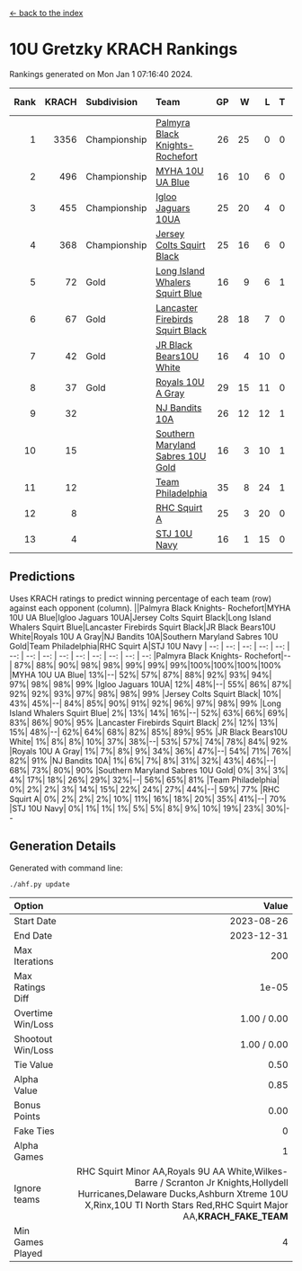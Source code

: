 [<- back to the index](readme.md)
# 10U Gretzky KRACH Rankings
Rankings generated on Mon Jan  1 07:16:40 2024.

Rank|KRACH|Subdivision|Team|GP|W|L|T|OTW|OTL|SoS|Exp Wins|Win Diff
---:|---:|:---|:---|---:|---:|---:|---:|---:|---:|---:|---:|---:
1|3356|Championship|[Palmyra Black Knights- Rochefort](https://gamesheetstats.com/seasons/3659/teams/140260/schedule)|26|25|0|0|0|1|159|25.8|-0.0
2|496|Championship|[MYHA 10U UA Blue](https://gamesheetstats.com/seasons/3659/teams/140258/schedule)|16|10|6|0|0|0|925|10.8|-0.0
3|455|Championship|[Igloo Jaguars 10UA](https://gamesheetstats.com/seasons/3659/teams/140253/schedule)|25|20|4|0|0|1|260|20.8|-0.0
4|368|Championship|[Jersey Colts Squirt Black](https://gamesheetstats.com/seasons/3659/teams/140254/schedule)|25|16|6|0|1|2|735|17.8|-0.0
5|72|Gold|[Long Island Whalers Squirt Blue](https://gamesheetstats.com/seasons/3659/teams/140257/schedule)|16|9|6|1|0|0|457|10.4|0.0
6|67|Gold|[Lancaster Firebirds Squirt Black](https://gamesheetstats.com/seasons/3659/teams/140256/schedule)|28|18|7|0|2|1|172|20.9|0.0
7|42|Gold|[JR Black Bears10U White](https://gamesheetstats.com/seasons/3659/teams/140255/schedule)|16|4|10|0|1|1|741|5.9|0.0
8|37|Gold|[Royals 10U A Gray](https://gamesheetstats.com/seasons/3659/teams/140262/schedule)|29|15|11|0|1|2|202|16.9|0.0
9|32||[NJ Bandits 10A](https://gamesheetstats.com/seasons/3659/teams/140259/schedule)|26|12|12|1|0|1|121|13.4|0.0
10|15||[Southern Maryland Sabres 10U Gold](https://gamesheetstats.com/seasons/3659/teams/140263/schedule)|16|3|10|1|2|0|77|6.4|0.0
11|12||[Team Philadelphia](https://gamesheetstats.com/seasons/3659/teams/140265/schedule)|35|8|24|1|0|2|475|9.4|0.0
12|8||[RHC Squirt A](https://gamesheetstats.com/seasons/3659/teams/140261/schedule)|25|3|20|0|2|0|94|5.9|0.0
13|4||[STJ 10U Navy](https://gamesheetstats.com/seasons/3659/teams/140264/schedule)|16|1|15|0|0|0|669|1.9|0.0

## Predictions
Uses KRACH ratings to predict winning percentage of each team (row) against each opponent (column).
||Palmyra Black Knights- Rochefort|MYHA 10U UA Blue|Igloo Jaguars 10UA|Jersey Colts Squirt Black|Long Island Whalers Squirt Blue|Lancaster Firebirds Squirt Black|JR Black Bears10U White|Royals 10U A Gray|NJ Bandits 10A|Southern Maryland Sabres 10U Gold|Team Philadelphia|RHC Squirt A|STJ 10U Navy
| --: | --: | --: | --: | --: | --: | --: | --: | --: | --: | --: | --: | --: | --: 
|Palmyra Black Knights- Rochefort|--| 87%| 88%| 90%| 98%| 98%| 99%| 99%| 99%|100%|100%|100%|100%
|MYHA 10U UA Blue| 13%|--| 52%| 57%| 87%| 88%| 92%| 93%| 94%| 97%| 98%| 98%| 99%
|Igloo Jaguars 10UA| 12%| 48%|--| 55%| 86%| 87%| 92%| 92%| 93%| 97%| 98%| 98%| 99%
|Jersey Colts Squirt Black| 10%| 43%| 45%|--| 84%| 85%| 90%| 91%| 92%| 96%| 97%| 98%| 99%
|Long Island Whalers Squirt Blue|  2%| 13%| 14%| 16%|--| 52%| 63%| 66%| 69%| 83%| 86%| 90%| 95%
|Lancaster Firebirds Squirt Black|  2%| 12%| 13%| 15%| 48%|--| 62%| 64%| 68%| 82%| 85%| 89%| 95%
|JR Black Bears10U White|  1%|  8%|  8%| 10%| 37%| 38%|--| 53%| 57%| 74%| 78%| 84%| 92%
|Royals 10U A Gray|  1%|  7%|  8%|  9%| 34%| 36%| 47%|--| 54%| 71%| 76%| 82%| 91%
|NJ Bandits 10A|  1%|  6%|  7%|  8%| 31%| 32%| 43%| 46%|--| 68%| 73%| 80%| 90%
|Southern Maryland Sabres 10U Gold|  0%|  3%|  3%|  4%| 17%| 18%| 26%| 29%| 32%|--| 56%| 65%| 81%
|Team Philadelphia|  0%|  2%|  2%|  3%| 14%| 15%| 22%| 24%| 27%| 44%|--| 59%| 77%
|RHC Squirt A|  0%|  2%|  2%|  2%| 10%| 11%| 16%| 18%| 20%| 35%| 41%|--| 70%
|STJ 10U Navy|  0%|  1%|  1%|  1%|  5%|  5%|  8%|  9%| 10%| 19%| 23%| 30%|--

## Generation Details

Generated with command line:
```
./ahf.py update
```

| Option | Value |
| :----- | ----: |
| Start Date | 2023-08-26 |
| End Date | 2023-12-31 |
| Max Iterations | 200 |
| Max Ratings Diff | 1e-05 |
| Overtime Win/Loss | 1.00 / 0.00 |
| Shootout Win/Loss | 1.00 / 0.00 |
| Tie Value | 0.50 |
| Alpha Value | 0.85 |
| Bonus Points | 0.00 |
| Fake Ties | 0 |
| Alpha Games | 1 |
| Ignore teams | RHC Squirt Minor AA,Royals 9U AA White,Wilkes-Barre / Scranton Jr Knights,Hollydell Hurricanes,Delaware Ducks,Ashburn Xtreme 10U X,Rinx,10U TI North Stars Red,RHC Squirt Major AA,__KRACH_FAKE_TEAM__ |
| Min Games Played | 4 |

